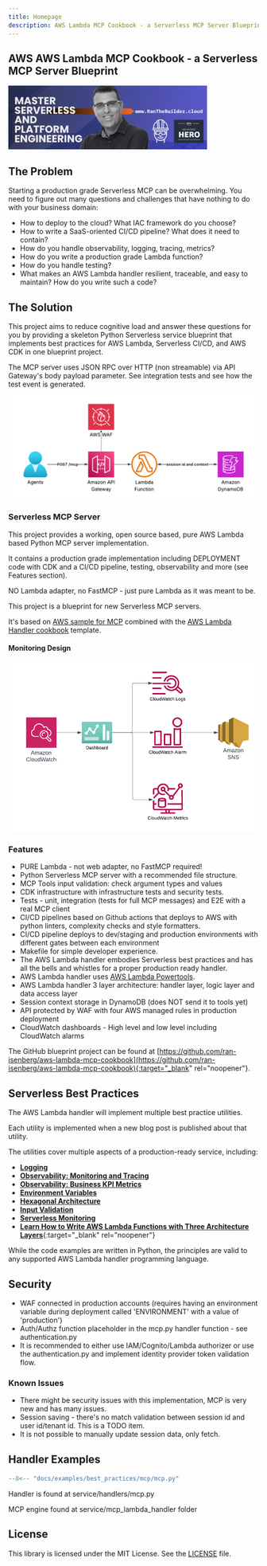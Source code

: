 ```yaml
---
title: Homepage
description: AWS Lambda MCP Cookbook - a Serverless MCP Server Blueprint
---
```

## **AWS AWS Lambda MCP Cookbook - a Serverless MCP Server Blueprint**

[<img alt="alt_text" src="./media/banner.png" width="400" />](https://www.ranthebuilder.cloud/)

## **The Problem**

Starting a production grade Serverless MCP can be overwhelming. You need to figure out many questions and challenges that have nothing to do with your business domain:

* How to deploy to the cloud? What IAC framework do you choose?
* How to write a SaaS-oriented CI/CD pipeline? What does it need to contain?
* How do you handle observability, logging, tracing, metrics?
* How do you write a production grade Lambda function?
* How do you handle testing?
* What makes an AWS Lambda handler resilient, traceable, and easy to maintain? How do you write such a code?

## **The Solution**

This project aims to reduce cognitive load and answer these questions for you by providing a skeleton Python Serverless service blueprint that implements best practices for AWS Lambda, Serverless CI/CD, and AWS CDK in one blueprint project.

The MCP server uses JSON RPC over HTTP (non streamable) via API Gateway's body payload parameter. See integration tests and see how the test event is generated.

![design](https://github.com/ran-isenberg/aws-lambda-mcp-cookbook/blob/main/docs/media/design.png?raw=true)

### Serverless MCP Server

This project provides a working, open source based, pure AWS Lambda based Python MCP server implementation.

It contains a production grade implementation including DEPLOYMENT code with CDK and a CI/CD pipeline, testing, observability and more (see Features section).

NO Lambda adapter, no FastMCP - just pure Lambda as it was meant to be.

This project is a blueprint for new Serverless MCP servers.

It's based on [AWS sample for MCP](https://github.com/awslabs/mcp/tree/main/src/mcp-lambda-handler) combined with the [AWS Lambda Handler cookbook](https://ran-isenberg.github.io/aws-lambda-handler-cookbook/) template.

#### **Monitoring Design**

<img alt="monitoring" src="./media/monitoring_design.png" />

### **Features**

* PURE Lambda - not web adapter, no FastMCP required!
* Python Serverless MCP server with a recommended file structure.
* MCP Tools input validation: check argument types and values
* CDK infrastructure with infrastructure tests and security tests.
* Tests - unit, integration (tests for full MCP messages) and E2E with a real MCP client
* CI/CD pipelines based on Github actions that deploys to AWS with python linters, complexity checks and style formatters.
* CI/CD pipeline deploys to dev/staging and production environments with different gates between each environment
* Makefile for simple developer experience.
* The AWS Lambda handler embodies Serverless best practices and has all the bells and whistles for a proper production ready handler.
* AWS Lambda handler uses [AWS Lambda Powertools](https://docs.powertools.aws.dev/lambda-python/).
* AWS Lambda handler 3 layer architecture: handler layer, logic layer and data access layer
* Session context storage in DynamoDB (does NOT send it to tools yet)
* API protected by WAF with four AWS managed rules in production deployment
* CloudWatch dashboards - High level and low level including CloudWatch alarms

The GitHub blueprint project can be found at [https://github.com/ran-isenberg/aws-lambda-mcp-cookbook](https://github.com/ran-isenberg/aws-lambda-mcp-cookbook){:target="_blank" rel="noopener"}.

## **Serverless Best Practices**

The AWS Lambda handler will implement multiple best practice utilities.

Each utility is implemented when a new blog post is published about that utility.

The utilities cover multiple aspects of a production-ready service, including:

* [**Logging**](best_practices/logger.md)
* [**Observability: Monitoring and Tracing**](best_practices/tracer.md)
* [**Observability: Business KPI Metrics**](best_practices/metrics.md)
* [**Environment Variables**](best_practices/environment_variables.md)
* [**Hexagonal Architecture**](https://www.ranthebuilder.cloud/post/learn-how-to-write-aws-lambda-functions-with-architecture-layers)
* [**Input Validation**](best_practices/input_validation.md)
* [**Serverless Monitoring**](https://www.ranthebuilder.cloud/post/how-to-effortlessly-monitor-serverless-applications-with-cloudwatch-part-one)
* [**Learn How to Write AWS Lambda Functions with Three Architecture Layers**](https://www.ranthebuilder.cloud/post/learn-how-to-write-aws-lambda-functions-with-architecture-layers){:target="_blank" rel="noopener"}

While the code examples are written in Python, the principles are valid to any supported AWS Lambda handler programming language.

## Security

* WAF connected in production accounts (requires having an environment variable during deployment called 'ENVIRONMENT' with a value of 'production')
* Auth/Authz function placeholder in the mcp.py handler function - see authentication.py
* It is recommended to either use IAM/Cognito/Lambda authorizer or use the authentication.py and implement identity provider token validation flow.

### Known Issues

* There might be security issues with this implementation, MCP is very new and has many issues.
* Session saving - there's no match validation between session id and user id/tenant id. This is a TODO item.
* It is not possible to manually update session data, only fetch.

## Handler Examples

```python hl_lines="7 12 34" title="service/handlers/mcp.py"
--8<-- "docs/examples/best_practices/mcp/mcp.py"
```

Handler is found at service/handlers/mcp.py

MCP engine found at service/mcp_lambda_handler folder

## **License**

This library is licensed under the MIT License. See the [LICENSE](https://github.com/ran-isenberg/aws-lambda-mcp-cookbook/blob/main/LICENSE) file.
